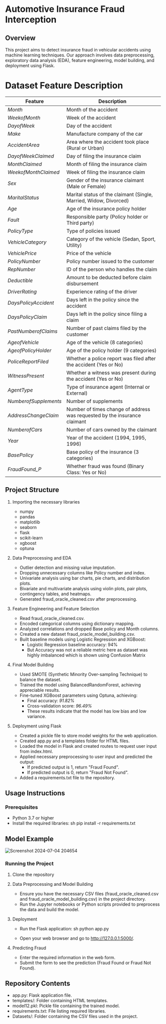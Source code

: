 # Automotive Insurance Fraud Interception

## Overview
This project aims to detect insurance fraud in vehicular accidents using machine learning techniques. Our approach involves data preprocessing, exploratory data analysis (EDA), feature engineering, model building, and deployment using Flask.


# Dataset Feature Description

| Feature               | Description                                                              |
|-----------------------|--------------------------------------------------------------------------|
| *Month*             | Month of the accident                                                    |
| *WeekofMonth*       | Week of the accident                                                     |
| *DayofWeek*         | Day of the accident                                                      |
| *Make*              | Manufacture company of the car                                           |
| *AccidentArea*      | Area where the accident took place (Rural or Urban)                      |
| *DayofWeekClaimed*  | Day of filing the insurance claim                                        |
| *MonthClaimed*      | Month of filing the insurance claim                                      |
| *WeekofMonthClaimed*| Week of filing the insurance claim                                       |
| *Sex*               | Gender of the insurance claimant (Male or Female)                        |
| *MaritalStatus*     | Marital status of the claimant (Single, Married, Widow, Divorced)        |
| *Age*               | Age of the insurance policy holder                                       |
| *Fault*             | Responsible party (Policy holder or Third party)                         |
| *PolicyType*        | Type of policies issued                                                  |
| *VehicleCategory*   | Category of the vehicle (Sedan, Sport, Utility)                          |
| *VehiclePrice*      | Price of the vehicle                                                     |
| *PolicyNumber*      | Policy number issued to the customer                                     |
| *RepNumber*         | ID of the person who handles the claim                                   |
| *Deductible*        | Amount to be deducted before claim disbursement                          |
| *DriverRating*      | Experience rating of the driver                                          |
| *DaysPolicyAccident*| Days left in the policy since the accident                               |
| *DaysPolicyClaim*   | Days left in the policy since filing a claim                             |
| *PastNumberofClaims*| Number of past claims filed by the customer                              |
| *AgeofVehicle*      | Age of the vehicle (8 categories)                                        |
| *AgeofPolicyHolder* | Age of the policy holder (9 categories)                                  |
| *PoliceReportFiled* | Whether a police report was filed after the accident (Yes or No)         |
| *WitnessPresent*    | Whether a witness was present during the accident (Yes or No)            |
| *AgentType*         | Type of insurance agent (Internal or External)                           |
| *NumberofSupplements*| Number of supplements                                                   |
| *AddressChangeClaim*| Number of times change of address was requested by the insurance claimant|
| *NumberofCars*      | Number of cars owned by the claimant                                     |
| *Year*              | Year of the accident (1994, 1995, 1996)                                  |
| *BasePolicy*        | Base policy of the insurance (3 categories)                              |
| *FraudFound_P*      | Whether fraud was found (Binary Class: Yes or No)                        |



## Project Structure
1. Importing the necessary libraries
    - numpy
    - pandas
    - matplotlib
    - seaborn
    - flask
    - scikit-learn
    - xgboost
    - optuna

2. Data Preprocessing and EDA
    - Outlier detection and missing value imputation.
    - Dropping unnecessary columns like Policy number and index.
    - Univariate analysis using bar charts, pie charts, and distribution plots.
    - Bivariate and multivariate analysis using violin plots, pair plots, contingency tables, and heatmaps.
    - Generated fraud_oracle_cleaned.csv after preprocessing.

3. Feature Engineering and Feature Selection
    - Read fraud_oracle_cleaned.csv.
    - Encoded categorical columns using dictionary mapping.
    - Analyzed correlations and dropped Base policy and Month columns.
    - Created a new dataset fraud_oracle_model_building.csv.
    - Built baseline models using Logistic Regression and XGBoost:
        - Logistic Regression baseline accuracy: 94%
        - But Accuracy was not a reliable metric here as dataset was highly imbalanced which is shown using Confusion Matrix

4. Final Model Building
    - Used SMOTE (Synthetic Minority Over-sampling Technique) to balance the dataset.
    - Trained the model using BalancedRandomForest, achieving appreciable results.
    - Fine-tuned XGBoost parameters using Optuna, achieving:
        - Final accuracy:  *91.82%*
        - Cross-validation score:  *96.49%*
        - These results indicate that the model has low bias and low variance.

5. Deployment using Flask
    - Created a pickle file to store model weights for the web application.
    - Created app.py and a templates folder for HTML files.
    - Loaded the model in Flask and created routes to request user input from index.html.
    - Applied necessary preprocessing to user input and predicted the output:
        - If predicted output is 1, return "Fraud Found".
        - If predicted output is 0, return "Fraud Not Found".
    - Added a requirements.txt file to the repository.

## Usage Instructions
### Prerequisites
- Python 3.7 or higher
- Install the required libraries:
    sh
    pip install -r requirements.txt
    
## Model Example
![Screenshot 2024-07-04 204654](https://github.com/Aryansh-kr/Automotive-Insurance-Fraud-Interception/assets/127012188/1842d3cb-2899-43e7-b8e4-8603d884393f)


### Running the Project
1. Clone the repository

2. Data Preprocessing and Model Building
    - Ensure you have the necessary CSV files (fraud_oracle_cleaned.csv and fraud_oracle_model_building.csv) in the project directory.
    - Run the Jupyter notebooks or Python scripts provided to preprocess the data and build the model.

3. Deployment
    - Run the Flask application:
        sh
        python app.py
        
    - Open your web browser and go to http://127.0.0.1:5000/.

4. Predicting Fraud
    - Enter the required information in the web form.
    - Submit the form to see the prediction (Fraud Found or Fraud Not Found).

## Repository Contents
- app.py: Flask application file.
- templates/: Folder containing HTML templates.
- model12.pkl: Pickle file containing the trained model.
- requirements.txt: File listing required libraries.
- Datasets/: Folder containing the CSV files used in the project.
